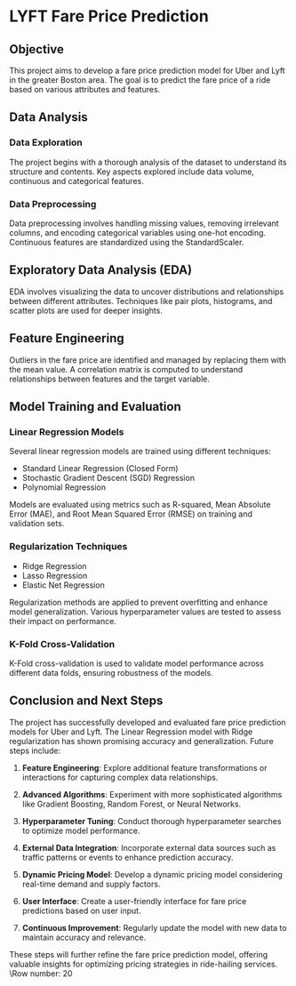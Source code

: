 # **LYFT Fare Price Prediction**

## **Objective**

This project aims to develop a fare price prediction model for Uber and Lyft in the greater Boston area. The goal is to predict the fare price of a ride based on various attributes and features.

## **Data Analysis**

### Data Exploration

The project begins with a thorough analysis of the dataset to understand its structure and contents. Key aspects explored include data volume, continuous and categorical features.

### Data Preprocessing

Data preprocessing involves handling missing values, removing irrelevant columns, and encoding categorical variables using one-hot encoding. Continuous features are standardized using the StandardScaler.

## **Exploratory Data Analysis (EDA)**

EDA involves visualizing the data to uncover distributions and relationships between different attributes. Techniques like pair plots, histograms, and scatter plots are used for deeper insights.

## **Feature Engineering**

Outliers in the fare price are identified and managed by replacing them with the mean value. A correlation matrix is computed to understand relationships between features and the target variable.

## **Model Training and Evaluation**

### Linear Regression Models

Several linear regression models are trained using different techniques:

- Standard Linear Regression (Closed Form)
- Stochastic Gradient Descent (SGD) Regression
- Polynomial Regression

Models are evaluated using metrics such as R-squared, Mean Absolute Error (MAE), and Root Mean Squared Error (RMSE) on training and validation sets.

### Regularization Techniques

- Ridge Regression
- Lasso Regression
- Elastic Net Regression

Regularization methods are applied to prevent overfitting and enhance model generalization. Various hyperparameter values are tested to assess their impact on performance.

### K-Fold Cross-Validation

K-Fold cross-validation is used to validate model performance across different data folds, ensuring robustness of the models.

## **Conclusion and Next Steps**

The project has successfully developed and evaluated fare price prediction models for Uber and Lyft. The Linear Regression model with Ridge regularization has shown promising accuracy and generalization. Future steps include:

1. **Feature Engineering**: Explore additional feature transformations or interactions for capturing complex data relationships.

2. **Advanced Algorithms**: Experiment with more sophisticated algorithms like Gradient Boosting, Random Forest, or Neural Networks.

3. **Hyperparameter Tuning**: Conduct thorough hyperparameter searches to optimize model performance.

4. **External Data Integration**: Incorporate external data sources such as traffic patterns or events to enhance prediction accuracy.

5. **Dynamic Pricing Model**: Develop a dynamic pricing model considering real-time demand and supply factors.

6. **User Interface**: Create a user-friendly interface for fare price predictions based on user input.

7. **Continuous Improvement**: Regularly update the model with new data to maintain accuracy and relevance.

These steps will further refine the fare price prediction model, offering valuable insights for optimizing pricing strategies in ride-hailing services.
\Row number: 20